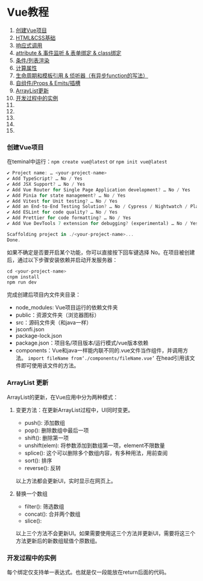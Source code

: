 # Vue教程

1. [创建Vue项目](#table1)
2. [HTML&CSS基础](./HTML&CSS基础.md)
3. [响应式调用](./响应式调用.md)
4. [attribute & 事件监听 & 表单绑定 & class绑定](./attribute_class绑定.md)
5. [条件/列表渲染](./条件_列表渲染.md)
6.  [计算属性](./计算属性.md)
7.  [生命周期和模板引用 & 侦听器（有异步function的写法）](./模版引用_侦听器.md) 
8.  [自组件/Props & Emits/插槽](./自组建_Emits插.md)
9.  [ArrayList更新](#table2)
10. [开发过程中的实例](#table14)
11. [](#table15)
12. [](#table16)
13. [](#table17)
14. [](#table18)
15. [](#table19)


### <a id="table1">创建Vue项目</a>
在teminal中运行：`npm create vue@latest` or `npm init vue@latest`
```js
✔ Project name: … <your-project-name>
✔ Add TypeScript? … No / Yes
✔ Add JSX Support? … No / Yes
✔ Add Vue Router for Single Page Application development? … No / Yes
✔ Add Pinia for state management? … No / Yes
✔ Add Vitest for Unit testing? … No / Yes
✔ Add an End-to-End Testing Solution? … No / Cypress / Nightwatch / Playwright
✔ Add ESLint for code quality? … No / Yes
✔ Add Prettier for code formatting? … No / Yes
✔ Add Vue DevTools 7 extension for debugging? (experimental) … No / Yes

Scaffolding project in ./<your-project-name>...
Done.
```
如果不确定是否要开启某个功能，你可以直接按下回车键选择 No。在项目被创建后，通过以下步骤安装依赖并启动开发服务器：
```js 
cd <your-project-name>
cnpm install
npm run dev
```
完成创建后项目内文件夹目录：
- node_modules: Vue项目运行的依赖文件夹
- public：资源文件夹（浏览器图标）
- src：源码文件夹（和java一样）
- jsconfi.json
- package-lock.json
- package.json：项目名/项目版本/运行模式/vue版本依赖
- components：Vue和java一样能内联不同的.vue文件当作组件，并调用方法。
              `import fileName from‘./components/fileName.vue’` 在head引用该文件即可使用该文件的方法。
              

### <a id= "table2">ArrayList 更新</a>

ArrayList的更新，在Vue应用中分为两种模式：
1. 变更方法：在更新ArrayList过程中，UI同时变更。
   * push(): 添加数组
   * pop(): 删除数组中最后一项
   * shift(): 删除第一项
   * unshift(elem): 将参数添加到数组第一项，element不限数量
   * splice(): 这个可以删除多个数组内容，有多种用法，用前查阅
   * sort(): 排序
   * reverse(): 反转  

    以上方法都会更新UI，实时显示在网页上。

2. 替换一个数组
   *  filter(): 筛选数组
   *  concat(): 合并两个数组
   *  slice(): 
  
    以上三个方法不会更新UI。如果需要使用这三个方法并更新UI，需要将这三个方法更新后的新数组赋值个原数组。





### <a id= "table14">开发过程中的实例</a>
每个绑定仅支持单一表达式。也就是仅一段能放在return后面的代码。


